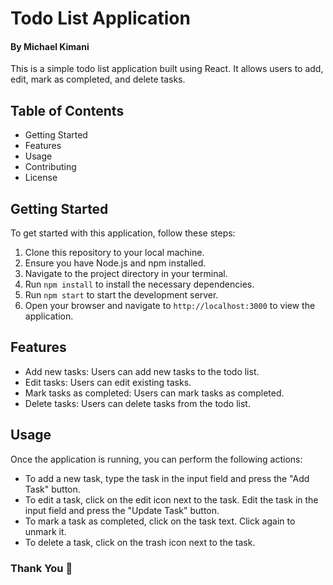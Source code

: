 # Todo List Application

#### By Michael Kimani

This is a simple todo list application built using React. It allows users to add, edit, mark as completed, and delete tasks.

## Table of Contents

- Getting Started
- Features
- Usage
- Contributing
- License

## Getting Started

To get started with this application, follow these steps:

1. Clone this repository to your local machine.
2. Ensure you have Node.js and npm installed.
3. Navigate to the project directory in your terminal.
4. Run `npm install` to install the necessary dependencies.
5. Run `npm start` to start the development server.
6. Open your browser and navigate to `http://localhost:3000` to view the application.

## Features

- Add new tasks: Users can add new tasks to the todo list.
- Edit tasks: Users can edit existing tasks.
- Mark tasks as completed: Users can mark tasks as completed.
- Delete tasks: Users can delete tasks from the todo list.

## Usage

Once the application is running, you can perform the following actions:

- To add a new task, type the task in the input field and press the "Add Task" button.
- To edit a task, click on the edit icon next to the task. Edit the task in the input field and press the "Update Task" button.
- To mark a task as completed, click on the task text. Click again to unmark it.
- To delete a task, click on the trash icon next to the task.

### Thank You 🙂

